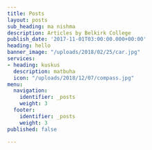 ```yaml
---
title: Posts
layout: posts
sub_heading: ma nishma
description: Articles by Belkirk College
publish_date: '2017-11-01T03:00:00.000+00:00'
heading: hello
banner_image: "/uploads/2018/02/25/car.jpg"
services:
- heading: kuskus
  description: matbuha
  icon: "/uploads/2018/12/07/compass.jpg"
menu:
  navigation:
    identifier: _posts
    weight: 3
  footer:
    identifier: _posts
    weight: 3
published: false

---
```

